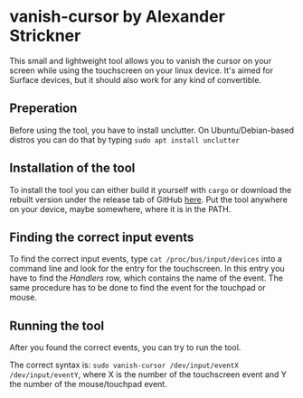 # vanish-cursor by Alexander Strickner
This small and lightweight tool allows you to vanish the cursor on your screen while using the touchscreen on your linux device. It's aimed for Surface devices, but it should also work for any kind of convertible. 

## Preperation
Before using the tool, you have to install unclutter. On Ubuntu/Debian-based distros you can do that by typing
`sudo apt install unclutter`

## Installation of the tool
To install the tool you can either build it yourself with `cargo` or download the rebuilt version under the release tab of GitHub [here](https://github.com/alexStrickner00/linux_surface_cursor_vanisher/releases). Put the tool anywhere on your device, maybe somewhere, where it is in the PATH.

## Finding the correct input events
To find the correct input events, type `cat /proc/bus/input/devices` into a command line and look for the entry for the touchscreen. In this entry you have to find the _Handlers_ row, which contains the name of the event. The same procedure has to be done to find the event for the touchpad or mouse. 

## Running the tool
After you found the correct events, you can try to run the tool.

The correct syntax is:
`sudo vanish-cursor /dev/input/eventX /dev/input/eventY`, where X is the number of the touchscreen event and Y the number of the mouse/touchpad event.